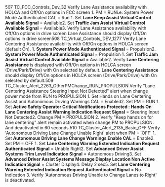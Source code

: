 507 TC_FCC_Controls_Dev_32 Verify Lane Assistance availability with HOLCA and Off/On options in FCC screen 1. PM = RUNi.e: System Power Mode Authenticated CAL = Run 1. Set **Lane Keep Assist Virtual Control Available Signal** = Available2. Set **Traffic Jam Assist Virtual Control Available Signal** = Available3. Verify Lane Assistance availability with Off/On options in drive screen Lane Assistance should display Off/On options in drive screen508 TC_Virtual_Controls_DEV_1277 Verify Lane Centering Assistance availability with Off/On options in HOLCA screen (default On). 1. **System Power Mode Authenticated Signal** = Propulsion2. **System Power Mode Authenticated Signal** = Propulsion 1. Set **Traffic Jam Assist Virtual Control Available Signal** = Available2. Verify **Lane Centering Assistance** is displayed with Off/On options in HOLCA screen (Drive/Park/Drive) with On selected by default. **Lane Centering Assistance** should display Off/On options in HOLCA screen (Drive/Park/Drive) with On selected by default.509 TC_Cluster_Alert_2263_OtherPMChange_RUN_PROPULSION Verify "Lane Centering Assistance Steering Input Not Detected" alert when change power mode from RUN to PROPULSION 1. Set Hands on Lane Centering Assist and Autonomous Driving Warnings CAL = Enabled2. Set PM = RUN 1. Set **Active Safety Operator Critical Notifications Protected : Hands On Lane Centering Assist Warning Indication Request Signal** = Steering Input Not Detected2. Change PM = PROPULSION 2. Verify "Keep hands on for lane centering" alert remain activated when change PM to PROPULSION. And deactivated in 60 seconds.510 TC_Cluster_Alert_2135_Basic_OFF Verify 'Autonomous Driving Lane Change Unable Right' alert when PM = 'OFF' 1. Set **Autonomous Driving Lane Change Warnings Enable CAL** = Enable2. Set PM = OFF 1. Set **Lane Centering Warning Extended Indication Request Authenticated Signal** = Unable Right2. Set **Advanced Driver Assist Systems Trim Level Indication Signal** = Autonomous Driving3. Set **Advanced Driver Assist Systems Message Display Location Non Active Indication Signal** = Cluster Display4. Delay 2 sec5. Set **Lane Centering Warning Extended Indication Request Authenticated Signal** = No Indication 3. Verify 'Autonomous Driving Unable to Change Lanes to Right' is deactivated.